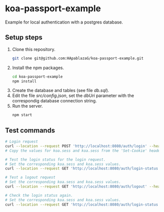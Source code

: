 # koa-passport-example
Example for local authentication with a postgres database.

## Setup steps
1. Clone this repository.
    ```sh
    git clone git@github.com:HApablazaG/koa-passport-example.git
    ```
2. Install the npm packages.
    ```sh
    cd koa-passport-example
    npm install
    ```
3. Create the database and tables (see file _db.sql_).
4. Edit the file _src/config.json_, set the _dbUri_ parameter with the correspondig database connection string.
5. Run the server.
    ```sh
    npm start
    ```

## Test commands
```sh
# Login request
curl --location --request POST 'http://localhost:8080/auth/login' --header 'Content-Type: application/x-www-form-urlencoded' --data-urlencode 'username=test' --data-urlencode 'password=test' --verbose
# Copy the values for koa.sess and koa.sess from the 'Set-Cookie' headers on the response.

# Test the login status for the login request.
# Set the corresponding koa.sess and koa.sess values.
curl --location --request GET 'http://localhost:8080/auth/login-status' --header 'Cookie: koa.sess=RETURNED_HEADER_VALUE; koa.sess.sig=RETURNED_HEADER_VALUE'

# Test a logout request
# Set the corresponding koa.sess and koa.sess values.
curl --location --request GET 'http://localhost:8080/auth/logout' --header 'Cookie: koa.sess=RETURNED_HEADER_VALUE; koa.sess.sig=RETURNED_HEADER_VALUE'

# Check the login status again.
# Set the corresponding koa.sess and koa.sess values.
curl --location --request GET 'http://localhost:8080/auth/login-status' --header 'Cookie: koa.sess=RETURNED_HEADER_VALUE; koa.sess.sig=RETURNED_HEADER_VALUE'
```

